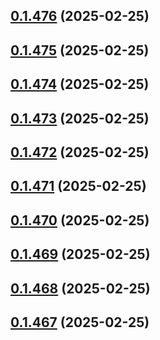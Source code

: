 ## [0.1.476](https://github.com/binary-braids/terraform-oracle/compare/v0.1.475...v0.1.476) (2025-02-25)



## [0.1.475](https://github.com/binary-braids/terraform-oracle/compare/v0.1.474...v0.1.475) (2025-02-25)



## [0.1.474](https://github.com/binary-braids/terraform-oracle/compare/v0.1.473...v0.1.474) (2025-02-25)



## [0.1.473](https://github.com/binary-braids/terraform-oracle/compare/v0.1.472...v0.1.473) (2025-02-25)



## [0.1.472](https://github.com/binary-braids/terraform-oracle/compare/v0.1.471...v0.1.472) (2025-02-25)



## [0.1.471](https://github.com/binary-braids/terraform-oracle/compare/v0.1.470...v0.1.471) (2025-02-25)



## [0.1.470](https://github.com/binary-braids/terraform-oracle/compare/v0.1.469...v0.1.470) (2025-02-25)



## [0.1.469](https://github.com/binary-braids/terraform-oracle/compare/v0.1.468...v0.1.469) (2025-02-25)



## [0.1.468](https://github.com/binary-braids/terraform-oracle/compare/v0.1.467...v0.1.468) (2025-02-25)



## [0.1.467](https://github.com/binary-braids/terraform-oracle/compare/v0.1.466...v0.1.467) (2025-02-25)



